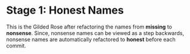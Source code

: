 # Stage 1: Honest Names
This is the Gilded Rose after refactoring the names from **missing** to **nonsense**. Since, nonsense names can be 
viewed as a step backwards, nonsense names are automatically refactored to **honest** before each commit.